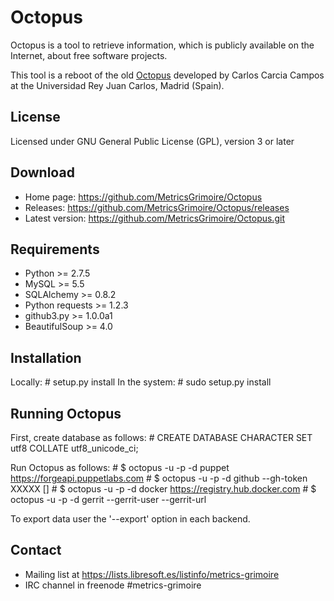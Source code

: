 # Octopus

Octopus is a tool to retrieve information, which is publicly available on the Internet,
about free software projects.

This tool is a reboot of the old [Octopus](http://git.libresoft.es/octopus/) developed
by Carlos Carcia Campos at the Universidad Rey Juan Carlos, Madrid (Spain).

## License

Licensed under GNU General Public License (GPL), version 3 or later

## Download

* Home page: https://github.com/MetricsGrimoire/Octopus
* Releases: https://github.com/MetricsGrimoire/Octopus/releases
* Latest version: https://github.com/MetricsGrimoire/Octopus.git

## Requirements

* Python >= 2.7.5
* MySQL >= 5.5
* SQLAlchemy >= 0.8.2
* Python requests >= 1.2.3
* github3.py >= 1.0.0a1
* BeautifulSoup >= 4.0

## Installation

Locally:
    # setup.py install
In the system:
    # sudo setup.py install

## Running Octopus

First, create database as follows:
    # CREATE DATABASE <databasename> CHARACTER SET utf8 COLLATE utf8_unicode_ci;

Run Octopus as follows:
    # $ octopus -u <dbuser> -p <dbpassword> -d <dbname> puppet https://forgeapi.puppetlabs.com
    # $ octopus -u <dbuser> -p <dbpassword> -d <dbname> github --gh-token XXXXX <owner> [<repository>]
    # $ octopus -u <dbuser> -p <dbpassword> -d <dbname> docker https://registry.hub.docker.com <owner>
    # $ octopus -u <dbuser> -p <dbpassword> -d <dbname> gerrit --gerrit-user <gerrituser> --gerrit-url <gerriturl>

To export data user the '--export' option in each backend.

## Contact

* Mailing list at https://lists.libresoft.es/listinfo/metrics-grimoire
* IRC channel in freenode #metrics-grimoire

